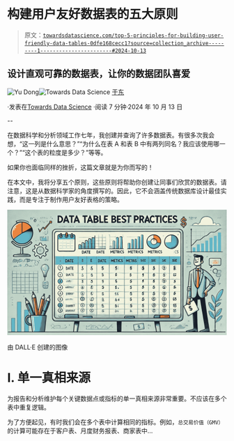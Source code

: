 # 构建用户友好数据表的五大原则

> 原文：[`towardsdatascience.com/top-5-principles-for-building-user-friendly-data-tables-0dfe168cecc1?source=collection_archive---------1-----------------------#2024-10-13`](https://towardsdatascience.com/top-5-principles-for-building-user-friendly-data-tables-0dfe168cecc1?source=collection_archive---------1-----------------------#2024-10-13)

## 设计直观可靠的数据表，让你的数据团队喜爱

[](https://ydong029.medium.com/?source=post_page---byline--0dfe168cecc1--------------------------------)![Yu Dong](https://ydong029.medium.com/?source=post_page---byline--0dfe168cecc1--------------------------------)[](https://towardsdatascience.com/?source=post_page---byline--0dfe168cecc1--------------------------------)![Towards Data Science](https://towardsdatascience.com/?source=post_page---byline--0dfe168cecc1--------------------------------) [于东](https://ydong029.medium.com/?source=post_page---byline--0dfe168cecc1--------------------------------)

·发表在[Towards Data Science](https://towardsdatascience.com/?source=post_page---byline--0dfe168cecc1--------------------------------) ·阅读 7 分钟·2024 年 10 月 13 日

--

在数据科学和分析领域工作七年，我创建并查询了许多数据表。有很多次我会想，“这一列是什么意思？”“为什么在表 A 和表 B 中有两列同名？我应该使用哪一个？”“这个表的粒度是多少？”等等。

如果你也面临同样的挫折，这篇文章就是为你而写的！

在本文中，我将分享五个原则，这些原则将帮助你创建让同事们欣赏的数据表。请注意，这是从数据科学家的角度撰写的。因此，它不会涵盖传统数据库设计最佳实践，而是专注于制作用户友好表格的策略。

![](img/7389ac8d5b1b07029e727268f99634ac.png)

由 DALL·E 创建的图像

# I. 单一真相来源

为报告和分析维护每个关键数据点或指标的单一真相来源非常重要。不应该在多个表中重复逻辑。

为了方便起见，有时我们会在多个表中计算相同的指标。例如，`总交易价值（GMV）`的计算可能存在于客户表、月度财务报表、商家表中…
